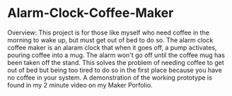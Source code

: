 # Alarm-Clock-Coffee-Maker

Overview: This project is for those like myself who need coffee in the morning to wake up, but must get out of bed to do so. The alarm clock coffee maker is an alaram clock that when it goes off, a pump activates, pouring coffee into a mug. The alarm won't go off until the coffee mug has been taken off the stand. This solves the problem of needing coffee to get out of bed but being too tired to do so in the first place because you have no coffee in your system.
A demonstration of the working prototype is found in my 2 minute video on my Maker Porfolio.
